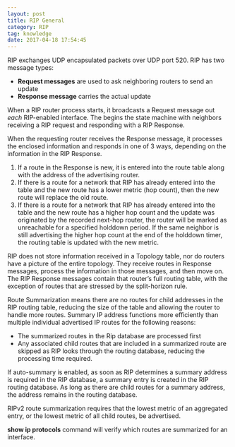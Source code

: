 ```yaml
---
layout: post
title: RIP General
category: RIP
tag: knowledge
date: 2017-04-18 17:54:45
---
```

RIP exchanges UDP encapsulated packets over UDP port 520. RIP has two message types:
- **Request messages** are used to ask neighboring routers to send an update
- **Response message** carries the actual update

When a RIP router process starts, it broadcasts a Request message out *each* RIP-enabled interface. The begins the state machine with neighbors receiving a RIP request and responding with a RIP Response.

When the requesting router receives the Response message, it processes the enclosed information and responds in one of 3 ways, depending on the information in the RIP Response.
1. If a route in the Response is new, it is entered into the route table along with the address of the advertising router.
2. If there is a route for a network that RIP has already entered into the table and the new route has a lower metric (hop count), then the new route will replace the old route.
3. If there is a route for a network that RIP has already entered into the table and the new route has a higher hop count and the update was originated by the recorded next-hop router, the router will be marked as unreachable for a specified holddown period. If the same neighbor is still advertising the higher hop count at the end of the holddown timer, the routing table is updated with the new metric.

RIP does not store information received in a Topology table, nor do routers have a picture of the entire topology. They receive routes in Response messages, process the information in those messages, and then move on. The RIP Response messages contain that router’s full routing table, with the exception of routes that are stressed by the split-horizon rule.

Route Summarization means there are no routes for child addresses in the RIP routing table, reducing the size of the table and allowing the router to handle more routes. Summary IP address functions more efficiently than multiple individual advertised IP routes for the following reasons:
- The summarized routes in the Rip database are processed first
- Any associated child routes that are included in a summarized route are skipped as RIP looks through the routing database, reducing the processing time required.

If auto-summary is enabled, as soon as RIP determines a summary address is required in the RIP database, a summary entry is created in the RIP routing database. As long as there are child routes for a summary address, the address remains in the routing database.

RIPv2 route summarization requires that the lowest metric of an aggregated entry, or the lowest metric of all child routes, be advertised.

**show ip protocols** command will verify which routes are summarized for an interface.

 